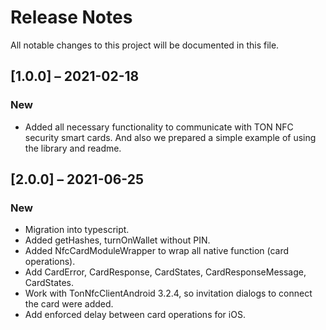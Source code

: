 # Release Notes

All notable changes to this project will be documented in this file.

## [1.0.0] – 2021-02-18

### New

- Added all necessary functionality to communicate with TON NFC security smart cards. And also we prepared a simple example of using the library and readme.

## [2.0.0] – 2021-06-25

### New

- Migration into typescript.
- Added getHashes, turnOnWallet without PIN.
- Added NfcCardModuleWrapper to wrap all native function (card operations).
- Add CardError, CardResponse, CardStates, CardResponseMessage, CardStates.
- Work with TonNfcClientAndroid 3.2.4, so invitation dialogs to connect the card were added.
- Add enforced delay between card operations for iOS.
